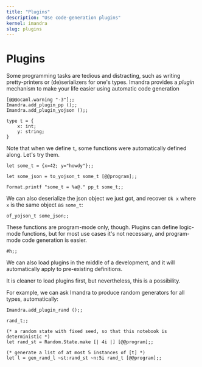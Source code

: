 ```yaml
---
title: "Plugins"
description: "Use code-generation plugins"
kernel: imandra
slug: plugins
---
```


# Plugins


Some programming tasks are tedious and distracting, such as writing pretty-printers or (de)serializers for one's types. Imandra provides a *plugin* mechanism to make your life easier using automatic code generation

```{.imandra .input}
[@@@ocaml.warning "-3"];;
Imandra.add_plugin_pp ();;
Imandra.add_plugin_yojson ();;
```

```{.imandra .input}
type t = {
    x: int;
    y: string;
}
```

Note that when we define `t`, some functions were automatically defined along. Let's try them.

```{.imandra .input}
let some_t = {x=42; y="howdy"};;

let some_json = to_yojson_t some_t [@@program];;

Format.printf "some_t = %a@." pp_t some_t;;
```

We can also deserialize the json object we just got, and recover `Ok x` where `x` is the same object as `some_t`:

```{.imandra .input}
of_yojson_t some_json;;
```

These functions are program-mode only, though. Plugins can define logic-mode functions, but for most use cases it's not necessary, and program-mode code generation is easier.

```{.imandra .input}
#h;;
```

We can also load plugins in the middle of a development, and it will automatically apply to pre-existing definitions.

It is cleaner to load plugins first, but nevertheless, this is a possibility.

For example, we can ask Imandra to produce random generators for all types, automatically:

```{.imandra .input}
Imandra.add_plugin_rand ();;
```

```{.imandra .input}
rand_t;;
```

```{.imandra .input}
(* a random state with fixed seed, so that this notebook is deterministic *)
let rand_st = Random.State.make [| 4i |] [@@program];;

(* generate a list of at most 5 instances of [t] *)
let l = gen_rand_l ~st:rand_st ~n:5i rand_t [@@program];;
```

